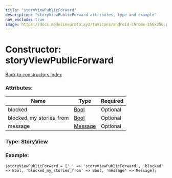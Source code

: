 ```yaml
---
title: "storyViewPublicForward"
description: "storyViewPublicForward attributes, type and example"
nav_exclude: true
image: https://docs.madelineproto.xyz/favicons/android-chrome-256x256.png
---
```

# Constructor: storyViewPublicForward  
[Back to constructors index](/API_docs/constructors/index.html)



### Attributes:

| Name     |    Type       | Required |
|----------|---------------|----------|
|blocked|[Bool](/API_docs/types/Bool.html) | Optional|
|blocked\_my\_stories\_from|[Bool](/API_docs/types/Bool.html) | Optional|
|message|[Message](/API_docs/types/Message.html) | Optional|



### Type: [StoryView](/API_docs/types/StoryView.html)


### Example:

```
$storyViewPublicForward = ['_' => 'storyViewPublicForward', 'blocked' => Bool, 'blocked_my_stories_from' => Bool, 'message' => Message];
```  
